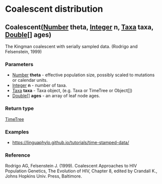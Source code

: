 Coalescent distribution
=======================
Coalescent([Number](../types/Number.md) **theta**, [Integer](../types/Integer.md) **n**, [Taxa](../types/Taxa.md) **taxa**, [Double[]](../types/Double[].md) **ages**)
----------------------------------------------------------------------------------------------------------------------------------------------------------------------

The Kingman coalescent with serially sampled data. (Rodrigo and Felsenstein, 1999)

### Parameters

- [Number](../types/Number.md) **theta** - effective population size, possibly scaled to mutations or calendar units.
- [Integer](../types/Integer.md) **n** - number of taxa.
- [Taxa](../types/Taxa.md) **taxa** - Taxa object, (e.g. Taxa or TimeTree or Object[])
- [Double[]](../types/Double[].md) **ages** - an array of leaf node ages.

### Return type

[TimeTree](../types/TimeTree.md)


### Examples

- https://linguaphylo.github.io/tutorials/time-stamped-data/

### Reference

Rodrigo AG, Felsenstein J. (1999). Coalescent Approaches to HIV Population Genetics, The Evolution of HIV, Chapter 8, edited by Crandall K., Johns Hopkins Univ. Press, Baltimore.

